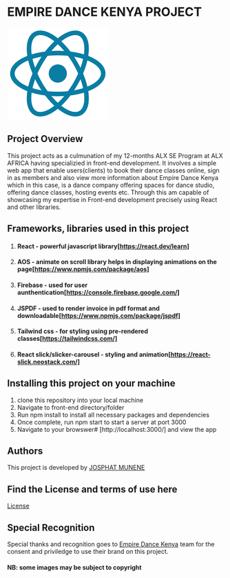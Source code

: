 # EMPIRE DANCE KENYA PROJECT
<img src = 'https://github.com/TheMunene/final-portfolio_project/blob/main/front-end/src/assets/react.png'>

## Project Overview
This project acts as a culmunation of my 12-months ALX SE Program at ALX AFRICA having specializied in front-end development. It involves a simple web app that enable users(clients) to book their dance classes online, sign in as members and also view more information about Empire Dance Kenya which in this case, is a dance company offering spaces for dance studio, offering dance classes, hosting events etc. Through this am capable of showcasing my expertise in Front-end development precisely using React and other libraries.
## Frameworks, libraries used in this project

1. #### React - powerful javascript library[https://react.dev/learn]
2. #### AOS - animate on scroll library helps in displaying animations on the page[https://www.npmjs.com/package/aos]
3. #### Firebase - used for user aunthentication[https://console.firebase.google.com/]
4. #### JSPDF - used to render invoice in pdf format and downloadable[https://www.npmjs.com/package/jspdf]
5. #### Tailwind css - for styling using pre-rendered classes[https://tailwindcss.com/]
6. #### React slick/slicker-carousel - styling and animation[https://react-slick.neostack.com/]

## Installing this project on your machine
1. clone this repository into your local machine
2. Navigate to front-end directory/folder
3. Run npm install to install all necessary packages and dependencies
4. Once complete, run npm start to start a server at port 3000
5. Navigate to your browswer# [http://localhost:3000/] and view the app 
## Authors
This project is developed by <a href='github.com/TheMunene'>JOSPHAT MUNENE</a>

## Find the License and terms of use here
<a href=''>License</a>

## Special Recognition
Special thanks and recognition goes to <a href='https://www.instagram.com/empiredancekenya'>Empire Dance Kenya</a> team for the consent and priviledge to use their brand on this project.

#### NB: some images may be subject to copyright






